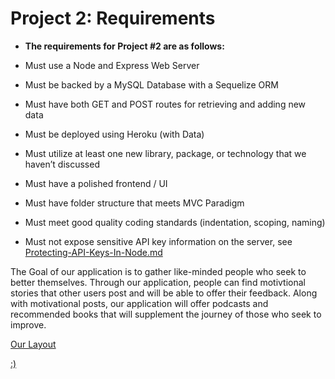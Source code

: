 # Project 2: Requirements

* **The requirements for Project #2 are as follows:**

* Must use a Node and Express Web Server

* Must be backed by a MySQL Database with a Sequelize ORM  

* Must have both GET and POST routes for retrieving and adding new data

* Must be deployed using Heroku (with Data)

* Must utilize at least one new library, package, or technology that we haven’t discussed

* Must have a polished frontend / UI 

* Must have folder structure that meets MVC Paradigm

* Must meet good quality coding standards (indentation, scoping, naming)

* Must not expose sensitive API key information on the server, see [Protecting-API-Keys-In-Node.md](../../../../01-Class-Content/10-nodejs/03-Supplemental/Protecting-API-Keys-In-Node.md)

The Goal of our application is to gather like-minded people who seek to better themselves. Through our application, people can find motivtional stories that other users post and will be able to offer their feedback. Along with motivational posts, our application will offer podcasts and recommended books that will supplement the journey of those who seek to improve.


[Our Layout](https://github.com/rrente43/Project2/blob/master/public/layout1.jpg)

[:)](https://github.com/rrente43/Project2/blob/master/public/layout2.jpg)
